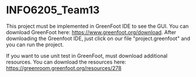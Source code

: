 # INFO6205_Team13
This project must be implemented in GreenFoot IDE to see the GUI.
You can download GreenFoot here: https://www.greenfoot.org/download.
After downloading the Greenfoot IDE, just click on our file "project.greenfoot" and you can run the project.

If you want to use unit test in GreenFoot, must download additional resources.
You can download the resources here: https://greenroom.greenfoot.org/resources/278
